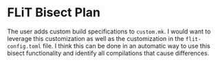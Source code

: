 # FLiT Bisect Plan

The user adds custom build specifications to `custom.mk`.  I would want to
leverage this customization as well as the customization in the
`flit-config.toml` file.  I think this can be done in an automatic way to use
this bisect functionality and identify all compilations that cause differences.




